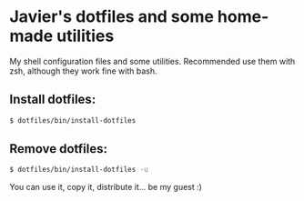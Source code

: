 # Javier's dotfiles and some home-made utilities

My shell configuration files and some utilities. Recommended use them with zsh,
although they work fine with bash.

## Install dotfiles:

```sh
$ dotfiles/bin/install-dotfiles
```

## Remove dotfiles:

```sh
$ dotfiles/bin/install-dotfiles -u
```

You can use it, copy it, distribute it... be my guest :)

